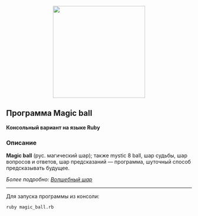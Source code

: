 <p align="center">
  <a>
    <img src="https://upload.wikimedia.org/wikipedia/commons/e/eb/Magic_eight_ball.png" width="250">
  </a>
 </p>

## Программа Magic ball

**Консольный вариант на языке Ruby**

### Описание

**Magic ball** (рус. магический шар); также mystic 8 ball, шар судьбы, шар вопросов и ответов, шар предсказаний — программа, шуточный способ предсказывать будущее. 

*Более подробно:* *[Волшебный шар](https://ru.wikipedia.org/wiki/Magic_8_ball)*

---

Для запуска программы из консоли: 

```
ruby magic_ball.rb
```
